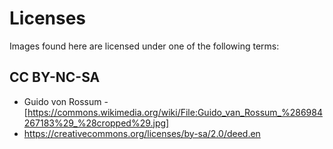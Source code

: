 # Licenses

Images found here are licensed under one of the following terms:

## CC BY-NC-SA 

* Guido von Rossum - [https://commons.wikimedia.org/wiki/File:Guido_van_Rossum_%286984267183%29_%28cropped%29.jpg]
* https://creativecommons.org/licenses/by-sa/2.0/deed.en